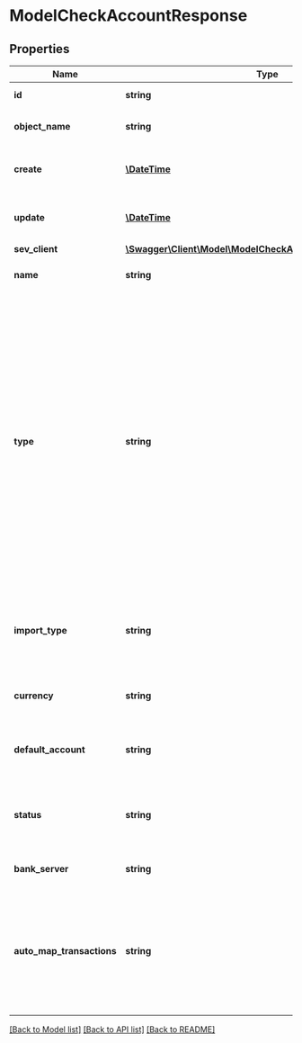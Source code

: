 # ModelCheckAccountResponse

## Properties
Name | Type | Description | Notes
------------ | ------------- | ------------- | -------------
**id** | **string** | The check account id | [optional] 
**object_name** | **string** | The check account object name | [optional] 
**create** | [**\DateTime**](\DateTime.md) | Date of check account creation | [optional] 
**update** | [**\DateTime**](\DateTime.md) | Date of last check account update | [optional] 
**sev_client** | [**\Swagger\Client\Model\ModelCheckAccountResponseSevClient**](ModelCheckAccountResponseSevClient.md) |  | [optional] 
**name** | **string** | Name of the check account | [optional] 
**type** | **string** | The type of the check account. Account with a CSV or MT940 import are regarded as online.&lt;br&gt;       Apart from that, created check accounts over the API need to be offline, as online accounts with an active connection       to a bank application can not be managed over the API. | [optional] 
**import_type** | **string** | Import type. Transactions can be imported by this method on the check account. | [optional] 
**currency** | **string** | The currency of the check account. | [optional] 
**default_account** | **string** | Defines if this check account is the default account. | [optional] [default to '0']
**status** | **string** | Status of the check account. 0 &lt;-&gt; Archived - 100 &lt;-&gt; Active | [optional] [default to '100']
**bank_server** | **string** | Bank server of check account | [optional] 
**auto_map_transactions** | **string** | Defines if transactions on this account are automatically mapped to invoice and vouchers when imported if possible. | [optional] [default to '1']

[[Back to Model list]](../../README.md#documentation-for-models) [[Back to API list]](../../README.md#documentation-for-api-endpoints) [[Back to README]](../../README.md)

